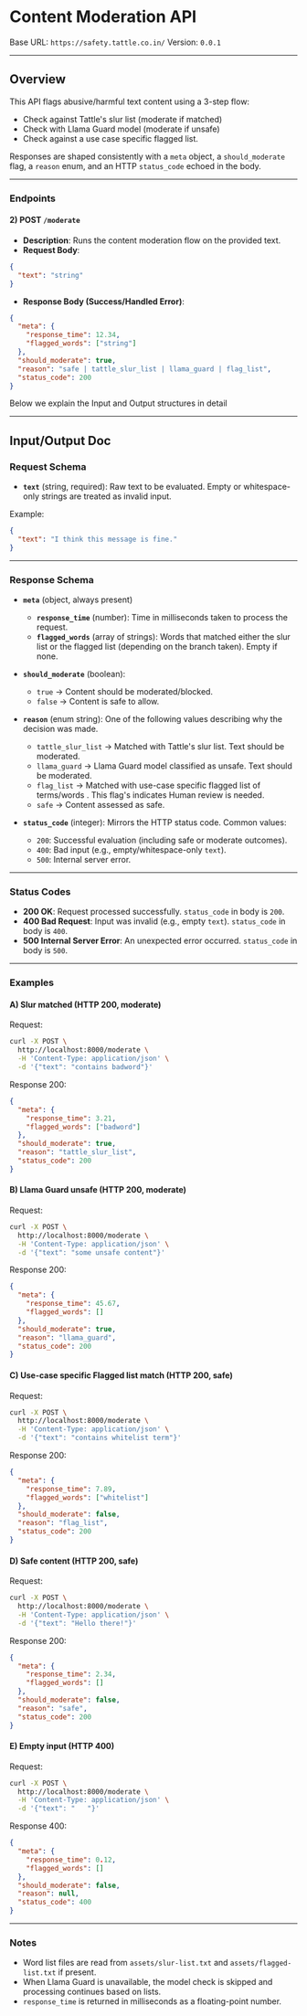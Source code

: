 # Content Moderation API

Base URL: `https://safety.tattle.co.in/`
Version: `0.0.1`

---

## Overview
This API flags abusive/harmful text content using a 3-step flow:
- Check against Tattle's slur list (moderate if matched)
- Check with Llama Guard model (moderate if unsafe)
- Check against a use case specific flagged list.

Responses are shaped consistently with a `meta` object, a `should_moderate` flag, a `reason` enum, and an HTTP `status_code` echoed in the body.

---

### Endpoints

#### 2) POST `/moderate`
- **Description**: Runs the content moderation flow on the provided text.
- **Request Body**:
```json
{
  "text": "string"
}
```

- **Response Body (Success/Handled Error)**:
```json
{
  "meta": {
    "response_time": 12.34,
    "flagged_words": ["string"]
  },
  "should_moderate": true,
  "reason": "safe | tattle_slur_list | llama_guard | flag_list",
  "status_code": 200
}
```

Below we explain the Input and Output structures in detail

---
## Input/Output Doc

### Request Schema

- **`text`** (string, required): Raw text to be evaluated. Empty or whitespace-only strings are treated as invalid input.

Example:
```json
{
  "text": "I think this message is fine."
}
```

---

### Response Schema

- **`meta`** (object, always present)
  - **`response_time`** (number): Time in milliseconds taken to process the request.
  - **`flagged_words`** (array of strings): Words that matched either the slur list or the flagged list (depending on the branch taken). Empty if none.

- **`should_moderate`** (boolean):
  - `true` → Content should be moderated/blocked.
  - `false` → Content is safe to allow.

- **`reason`** (enum string): One of the following values describing why the decision was made.
  - `tattle_slur_list` → Matched with Tattle's slur list. Text should be moderated.
  - `llama_guard` → Llama Guard model classified as unsafe. Text should be moderated.
  - `flag_list` → Matched with use-case specific flagged list of terms/words . This flag's indicates Human review is needed.
  - `safe` → Content assessed as safe.

- **`status_code`** (integer): Mirrors the HTTP status code. Common values:
  - `200`: Successful evaluation (including safe or moderate outcomes).
  - `400`: Bad input (e.g., empty/whitespace-only `text`).
  - `500`: Internal server error.

---

### Status Codes

- **200 OK**: Request processed successfully. `status_code` in body is `200`.
- **400 Bad Request**: Input was invalid (e.g., empty `text`). `status_code` in body is `400`.
- **500 Internal Server Error**: An unexpected error occurred. `status_code` in body is `500`.

---

### Examples

#### A) Slur matched (HTTP 200, moderate)
Request:
```bash
curl -X POST \
  http://localhost:8000/moderate \
  -H 'Content-Type: application/json' \
  -d '{"text": "contains badword"}'
```

Response 200:
```json
{
  "meta": {
    "response_time": 3.21,
    "flagged_words": ["badword"]
  },
  "should_moderate": true,
  "reason": "tattle_slur_list",
  "status_code": 200
}
```

#### B) Llama Guard unsafe (HTTP 200, moderate)
Request:
```bash
curl -X POST \
  http://localhost:8000/moderate \
  -H 'Content-Type: application/json' \
  -d '{"text": "some unsafe content"}'
```

Response 200:
```json
{
  "meta": {
    "response_time": 45.67,
    "flagged_words": []
  },
  "should_moderate": true,
  "reason": "llama_guard",
  "status_code": 200
}
```

#### C) Use-case specific Flagged list match (HTTP 200, safe)
Request:
```bash
curl -X POST \
  http://localhost:8000/moderate \
  -H 'Content-Type: application/json' \
  -d '{"text": "contains whitelist term"}'
```

Response 200:
```json
{
  "meta": {
    "response_time": 7.89,
    "flagged_words": ["whitelist"]
  },
  "should_moderate": false,
  "reason": "flag_list",
  "status_code": 200
}
```

#### D) Safe content (HTTP 200, safe)
Request:
```bash
curl -X POST \
  http://localhost:8000/moderate \
  -H 'Content-Type: application/json' \
  -d '{"text": "Hello there!"}'
```

Response 200:
```json
{
  "meta": {
    "response_time": 2.34,
    "flagged_words": []
  },
  "should_moderate": false,
  "reason": "safe",
  "status_code": 200
}
```

#### E) Empty input (HTTP 400)
Request:
```bash
curl -X POST \
  http://localhost:8000/moderate \
  -H 'Content-Type: application/json' \
  -d '{"text": "   "}'
```

Response 400:
```json
{
  "meta": {
    "response_time": 0.12,
    "flagged_words": []
  },
  "should_moderate": false,
  "reason": null,
  "status_code": 400
}
```

---

### Notes
- Word list files are read from `assets/slur-list.txt` and `assets/flagged-list.txt` if present.
- When Llama Guard is unavailable, the model check is skipped and processing continues based on lists.
- `response_time` is returned in milliseconds as a floating-point number.
